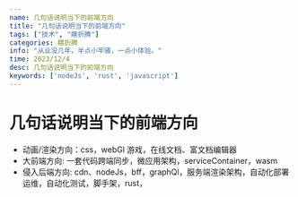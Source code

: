 ```yaml
---
name: 几句话说明当下的前端方向
title: "几句话说明当下的前端方向"
tags: ["技术", "瞎折腾"]
categories: 瞎折腾
info: "从业没几年，半点小牢骚，一点小体验。"
time: 2023/12/4
desc: 几句话说明当下的前端方向
keywords: ['nodeJs', 'rust', 'javascript']
---
```


# 几句话说明当下的前端方向

- 动画/渲染方向：css，webGl 游戏，在线文档、富文档编辑器
- 大前端方向: 一套代码跨端同步，微应用架构，serviceContainer，wasm
- 侵入后端方向:  cdn、nodeJs，bff，graphQl，服务端渲染架构，自动化部署运维，自动化测试，脚手架，rust，

